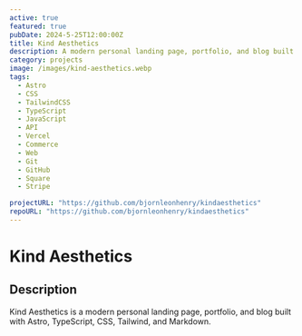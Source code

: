 ```yaml
---
active: true
featured: true
pubDate: 2024-5-25T12:00:00Z
title: Kind Aesthetics
description: A modern personal landing page, portfolio, and blog built with Astro, TypeScript, CSS, Tailwind, and Markdown.
category: projects
image: /images/kind-aesthetics.webp
tags:
  - Astro
  - CSS
  - TailwindCSS
  - TypeScript
  - JavaScript
  - API
  - Vercel
  - Commerce
  - Web
  - Git
  - GitHub
  - Square
  - Stripe

projectURL: "https://github.com/bjornleonhenry/kindaesthetics"
repoURL: "https://github.com/bjornleonhenry/kindaesthetics"
---
```


# Kind Aesthetics

## Description

Kind Aesthetics is a modern personal landing page, portfolio, and blog built with Astro, TypeScript, CSS, Tailwind, and Markdown.
